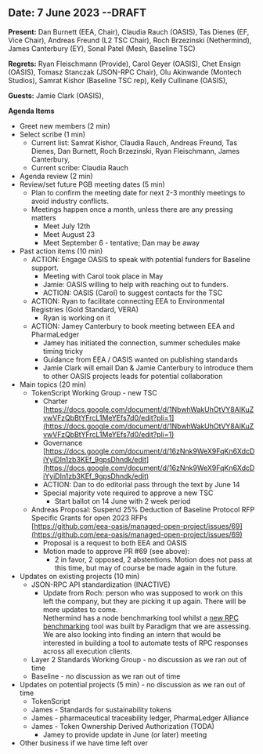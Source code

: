 ## Date: 7 June 2023  --DRAFT

**Present:** Dan Burnett (EEA, Chair), Claudia Rauch (OASIS), Tas Dienes (EF, Vice Chair), Andreas Freund (L2 TSC Chair), Roch Brzezinski (Nethermind), James Canterbury (EY), Sonal Patel (Mesh, Baseline TSC)

**Regrets:** Ryan Fleischmann (Provide), Carol Geyer (OASIS), Chet Ensign (OASIS), Tomasz Stanczak (JSON-RPC Chair), Olu Akinwande (Montech Studios), Samrat Kishor (Baseline TSC rep), Kelly Cullinane (OASIS), 

**Guests:** Jamie Clark (OASIS), 

**Agenda Items**

* Greet new members (2 min)
* Select scribe (1 min)
    * Current list: Samrat Kishor, Claudia Rauch, Andreas Freund, Tas Dienes, Dan Burnett, Roch Brzezinski, Ryan Fleischmann, James Canterbury,
    * Current scribe: Claudia Rauch
* Agenda review (2 min)
* Review/set future PGB meeting dates (5 min)
    * Plan to confirm the meeting date for next 2-3 monthly meetings to avoid industry conflicts. 
    * Meetings happen once a month, unless there are any pressing matters
        * Meet July 12th 
        * Meet August 23
        * Meet September 6 - tentative; Dan may be away
* Past action items (10 min)
    * ACTION: Engage OASIS to speak with potential funders for Baseline support.
        * Meeting with Carol took place in May
        * Jamie: OASIS willing to help with reaching out to funders. 
        * ACTION: OASIS (Carol) to suggest contacts for the TSC 
    * ACTION: Ryan to facilitate connecting EEA to Environmental Registries (Gold Standard, VERA)
        * Ryan is working on it
    * ACTION: Jamey Canterbury to book meeting between EEA and PharmaLedger
        * Jamey has initiated the connection, summer schedules make timing tricky
        * Guidance from EEA / OASIS wanted on publishing standards
        * Jamie Clark will email Dan & Jamie Canterbury to introduce them to other OASIS projects leads for potential collaboration
* Main topics (20 min) 
    * TokenScript Working Group - new TSC
        * Charter [https://docs.google.com/document/d/1NbwhWakUhOtVY8AlKuZvwVFzQbBtYFrcL1MeYEfs7d0/edit?pli=1](https://docs.google.com/document/d/1NbwhWakUhOtVY8AlKuZvwVFzQbBtYFrcL1MeYEfs7d0/edit?pli=1)
        * Governance [https://docs.google.com/document/d/16zNnk9WeX9FqKn6XdcDiYyiDIn1zb3KEf_9gpsDhndk/edit](https://docs.google.com/document/d/16zNnk9WeX9FqKn6XdcDiYyiDIn1zb3KEf_9gpsDhndk/edit)
        * ACTION: Dan to do editorial pass through the text by June 14	
        * Special majority vote required to approve a new TSC
            * Start ballot on 14 June with 2 week period
    * Andreas Proposal: Suspend 25% Deduction of Baseline Protocol RFP Specific Grants for open 2023 RFPs \
[https://github.com/eea-oasis/managed-open-project/issues/69](https://github.com/eea-oasis/managed-open-project/issues/69) 
        * Proposal is a request to both EEA and OASIS
        * Motion made to approve PR #69 (see above):
            * 2 in favor, 2 opposed, 2 abstentions.  Motion does not pass at this time, but may of course be made again in the future.
* Updates on existing projects (10 min)
    * JSON-RPC API standardization (INACTIVE)
        * Update from Roch: person who was supposed to work on this left the company, but they are picking it up again. There will be more updates to come. \
Nethermind has a node benchmarking tool whilst a [new RPC benchmarking](https://twitter.com/notnotstorm/status/1666123223615012869?s=19) tool was built by Paradigm that we are assessing. \
We are also looking into finding an intern that would be interested in building a tool to automate tests of RPC responses across all execution clients.
    * Layer 2 Standards Working Group - no discussion as we ran out of time
    * Baseline - no discussion as we ran out of time
* Updates on potential projects (5 min)  - no discussion as we ran out of time
    * TokenScript
    * James - Standards for sustainability tokens
    * James - pharmaceutical traceability ledger, PharmaLedger Alliance
    * James - Token Ownership Derived Authorization (TODA) 
        * Jamey to provide update in June (or later) meeting
* Other business if we have time left over
